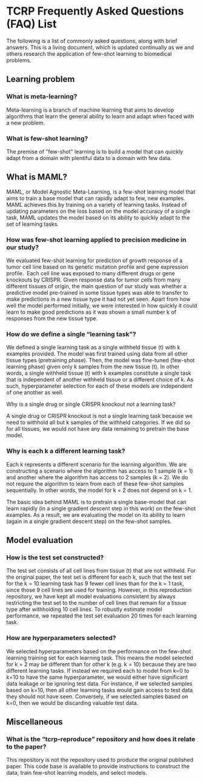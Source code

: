 # TCRP Frequently Asked Questions (FAQ) List

The following is a list of commonly asked questions, along with brief answers. This is a living document, which is updated continually as we and others research the application of few-shot learning to biomedical problems. 

## Learning problem

### What is meta-learning?

Meta-learning is a branch of machine learning that aims to develop algorithms that learn the general ability to learn and adapt when faced with a new problem.

### What is few-shot learning?

The premise of "few-shot" learning is to build a model that can quickly adapt from a domain with plentiful data to a domain with few data. 

## What is MAML? 

MAML, or Model Agnostic Meta-Learning, is a few-shot learning model that aims to train a base model that can rapidly adapt to few, new examples. MAML achieves this by training on a variety of learning tasks. Instead of updating parameters on the loss based on the model accuracy of a single task, MAML updates the model based on its ability to quickly adapt to the set of learning tasks.

### How was few-shot learning applied to precision medicine in our study?

We evaluated few-shot learning for prediction of growth response of a tumor cell line based on its genetic mutation profile and gene expression profile.  Each cell line was exposed to many different drugs or gene knockouts by CRISPR. Given response data for tumor cells from many different tissues of origin, the main question of our study was whether a predictive model pre-trained in some tissue types was able to transfer to make predictions in a new tissue type it had not yet seen. Apart from how well the model performed initially, we were interested in how quickly it could learn to make good predictions as it was shown a small number k of responses from the new tissue type. 

### How do we define a single “learning task”?

We defined a single learning task as a single withheld tissue (t) with k examples provided. The model was first trained using data from all other tissue types (pretraining phase). Then, the model was fine-tuned (few-shot learning phase) given only k samples from the new tissue (t). In other words, a single withheld tissue (t) with k examples constitute a single task that is independent of another withheld tissue or a different choice of k. As such, hyperparameter selection for each of these models are independent of one another as well.

Why is a single drug or single CRISPR knockout not a learning task?

A single drug or CRISPR knockout is not a single learning task because we need to withhold all but k samples of the withheld categories. If we did so for all tissues, we would not have any data remaining to pretrain the base model.

### Why is each k a different learning task?

Each k represents a different scenario for the learning algorithm. We are constructing a scenario where the algorithm has access to 1 sample (k = 1) and another where the algorithm has access to 2 samples (k = 2). We do not require the algorithm to learn from each of these few-shot samples sequentially. In other words, the model for k = 2 does not depend on k = 1.

The basic idea behind MAML is to pretrain a single base-model that can learn rapidly (in a single gradient descent step in this work) on the few-shot examples. As a result, we are evaluating the model on its ability to learn (again in a single gradient descent step) on the few-shot samples.

## Model evaluation

### How is the test set constructed?

The test set consists of all cell lines from tissue (t) that are not withheld. For the original paper, the test set is different for each k, such that the test set for the k = 10 learning task has 9 fewer cell lines than for the k = 1 task, since those 9 cell lines are used for training. However, in this reproduction repository, we have kept all model evaluations consistent by always restricting the test set to the number of cell lines that remain for a tissue type after withholding 10 cell lines. To robustly estimate model performance, we repeated the test set evaluation 20 times for each learning task.

### How are hyperparameters selected?

We selected hyperparameters based on the performance on the few-shot learning training set for each learning task. This means the model selected for k = 2 may be different than for other k (e.g. k = 10) because they are two different learning tasks. If instead we required each to model from k=0 to k=10 to have the same hyperparameter, we would either have significant data leakage or be ignoring test data. For instance, if we selected samples based on k=10, then all other learning tasks would gain access to test data they should not have seen. Conversely, if we selected samples based on k=0, then we would be discarding valuable test data.

## Miscellaneous

### What is the “tcrp-reproduce” repository and how does it relate to the paper?

This repository is not the repository used to produce the original published paper. This code base is available to provide instructions to construct the data, train few-shot learning models, and select models.
